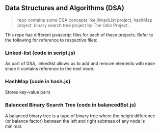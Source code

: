 ## Data Structures and Algorithms (DSA)
> repo contains some DSA concepts like linkedList project, hashMap project, binary search tree project by The Odin Project.

This repo has different javascript files for each of these projects.
Refer to the following for reference to respective files:

### Linked-list (code in script.js)

As part of DSA, linkedlist allows us to add and remove elements with ease since it contains reference to the next node.

### HashMap (code in hash.js)

Stores key-value pairs

### Balanced Binary Search Tree (code in balancedBst.js)

A balanced binary tree is a type of binary tree where the height difference (or balance factor) between the left and right subtrees of any node is minimal.

